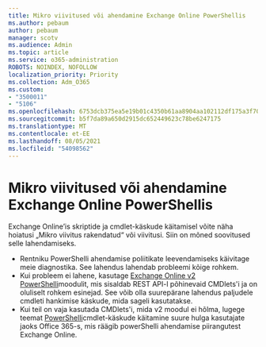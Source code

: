 ```yaml
---
title: Mikro viivitused või ahendamine Exchange Online PowerShellis
ms.author: pebaum
author: pebaum
manager: scotv
ms.audience: Admin
ms.topic: article
ms.service: o365-administration
ROBOTS: NOINDEX, NOFOLLOW
localization_priority: Priority
ms.collection: Adm_O365
ms.custom:
- "3500011"
- "5106"
ms.openlocfilehash: 6753dcb375ea5e19b01c4350b61aa8904aa102112df175a3f70281d18a634dbf
ms.sourcegitcommit: b5f7da89a650d2915dc652449623c78be6247175
ms.translationtype: MT
ms.contentlocale: et-EE
ms.lasthandoff: 08/05/2021
ms.locfileid: "54098562"
---
```

# <a name="micro-delays-or-throttling-in-exchange-online-powershell"></a>Mikro viivitused või ahendamine Exchange Online PowerShellis

Exchange Online’is skriptide ja cmdlet-käskude käitamisel võite näha hoiatusi „Mikro viivitus rakendatud“ või viivitusi. Siin on mõned soovitused selle lahendamiseks.

- Rentniku PowerShelli ahendamise poliitikate leevendamiseks käivitage meie diagnostika. See lahendus lahendab probleemi kõige rohkem.
- Kui probleem ei lahene, kasutage [Exchange Online v2 PowerShelli](/powershell/exchange/exchange-online/exchange-online-powershell-v2/exchange-online-powershell-v2?view=exchange-ps&preserve-view=true)moodulit, mis sisaldab REST API-l põhinevaid CMDlets'i ja on oluliselt rohkem esinejad. See võib olla suurepärane lahendus paljudele cmdleti hankimise käskude, mida sageli kasutatakse.
- Kui teil on vaja kasutada CMDlets'i, mida v2 moodul ei hõlma, lugege teemat [PowerShelli](https://techcommunity.microsoft.com/t5/exchange-team-blog/updated-running-powershell-cmdlets-for-large-numbers-of-users-in/ba-p/1000628#)cmdlet-käskude käitamine suure hulga kasutajate jaoks Office 365-s, mis räägib powerShelli ahendamise piirangutest Exchange Online.
